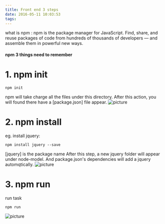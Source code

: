```yaml
---
title: Front end 3 steps
date: 2016-05-11 10:03:53
tags:
---
```

what is npm :
npm is the package manager for JavaScript. Find, share, and reuse packages of code from hundreds of thousands of developers — and assemble them in powerful new ways.

<!--more-->
#### npm 3 things need to remember
# 1. npm init
```
npm init
```
npm will take charge all the files under this directory.
After this action, you will found there have a [package.json] file appear.
![picture](/resource/npm3steps/1.png)

# 2. npm install
eg. install jquery:
```
npm install jquery --save
```
[jquery] is the package name
After this step, a new jquery folder will appear under node-model. 
And package.json's dependencies will add a jquery automqtically.
![picture](/resource/npm3steps/2.png)

# 3. npm run
run task
```
npm run
```
![picture](/resource/npm3steps/3.png)

